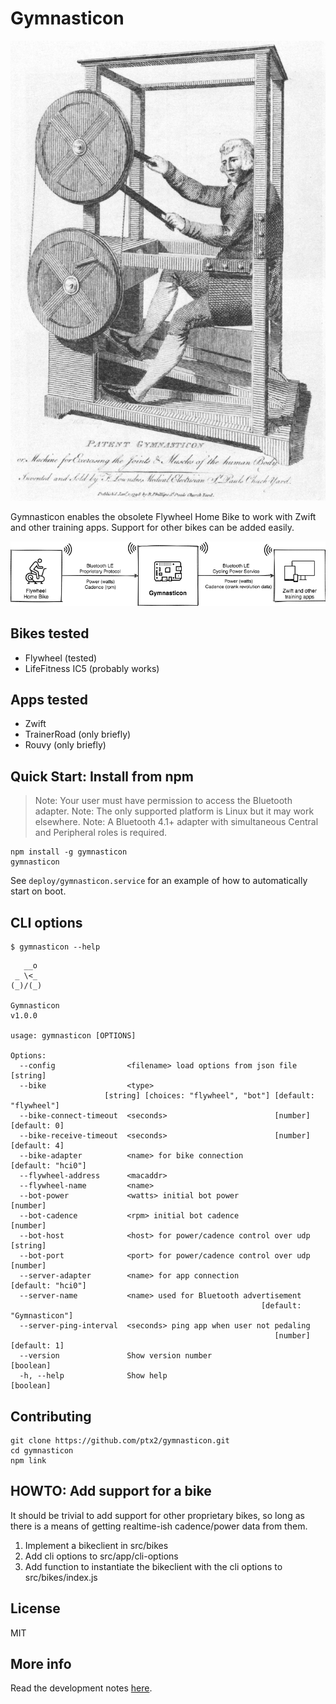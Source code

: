 # Gymnasticon

![[Gymnasticon](https://en.wikipedia.org/wiki/Gymnasticon)](docs/gymnasticon.png)

Gymnasticon enables the obsolete Flywheel Home Bike to work with Zwift and other training apps. Support for other bikes can be added easily.

![Diagram](docs/diagram.png)

## Bikes tested

* Flywheel (tested)
* LifeFitness IC5 (probably works)

## Apps tested

* Zwift
* TrainerRoad (only briefly)
* Rouvy (only briefly)

## Quick Start: Install from npm

> Note: Your user must have permission to access the Bluetooth adapter.
> Note: The only supported platform is Linux but it may work elsewhere.
> Note: A Bluetooth 4.1+ adapter with simultaneous Central and Peripheral roles is required.

    npm install -g gymnasticon
    gymnasticon

See `deploy/gymnasticon.service` for an example of how to automatically start on boot.

## CLI options

```text
$ gymnasticon --help
```

```text
   __o
 _ \<_
(_)/(_)

Gymnasticon
v1.0.0

usage: gymnasticon [OPTIONS]

Options:
  --config                <filename> load options from json file        [string]
  --bike                  <type>
                     [string] [choices: "flywheel", "bot"] [default: "flywheel"]
  --bike-connect-timeout  <seconds>                        [number] [default: 0]
  --bike-receive-timeout  <seconds>                        [number] [default: 4]
  --bike-adapter          <name> for bike connection           [default: "hci0"]
  --flywheel-address      <macaddr>
  --flywheel-name         <name>
  --bot-power             <watts> initial bot power                     [number]
  --bot-cadence           <rpm> initial bot cadence                     [number]
  --bot-host              <host> for power/cadence control over udp     [string]
  --bot-port              <port> for power/cadence control over udp     [number]
  --server-adapter        <name> for app connection            [default: "hci0"]
  --server-name           <name> used for Bluetooth advertisement
                                                        [default: "Gymnasticon"]
  --server-ping-interval  <seconds> ping app when user not pedaling
                                                           [number] [default: 1]
  --version               Show version number                          [boolean]
  -h, --help              Show help                                    [boolean]
  ```

## Contributing

    git clone https://github.com/ptx2/gymnasticon.git
    cd gymnasticon
    npm link

## HOWTO: Add support for a bike

It should be trivial to add support for other proprietary bikes, so long as
there is a means of getting realtime-ish cadence/power data from them.

1. Implement a bikeclient in src/bikes
2. Add cli options to src/app/cli-options
3. Add function to instantiate the bikeclient with the cli options to src/bikes/index.js

## License

MIT

## More info

Read the development notes [here](https://ptx2.net/posts/unbricking-a-bike-with-a-raspberry-pi).